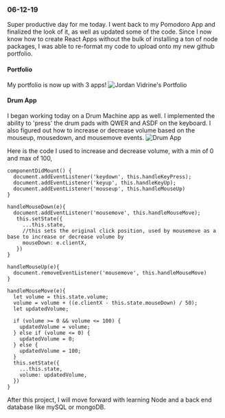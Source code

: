 ### 06-12-19
Super productive day for me today. I went back to my Pomodoro App and finalized the look of it, as well as updated some of the code. Since I now know how to create React Apps without the bulk of installing a ton of node packages, I was able to re-format my code to upload onto my new github portfolio.

#### Portfolio
My portfolio is now up with 3 apps!
![Jordan Vidrine's Portfolio](https://i.postimg.cc/KzYcqJYK/Screenshot-2019-06-12-Jordan-Vidrine-Web-Dev.png)

#### Drum App
I began working today on a Drum Machine app as well. I implemented the ability to 'press' the drum pads with QWER and ASDF on the keyboard. I also figured out how to increase or decrease volume based on the mouseup, mousedown, and mousemove events.
![Drum App](https://i.postimg.cc/520VM6VG/Screenshot-2019-06-12-Drum-Machine-App.png)

Here is the code I used to increase and decrease volume, with a min of 0 and max of 100,
```
componentDidMount() {
  document.addEventListener('keydown', this.handleKeyPress);
  document.addEventListener('keyup', this.handleKeyUp);
  document.addEventListener('mouseup', this.handleMouseUp)
}

handleMouseDown(e){
  document.addEventListener('mousemove', this.handleMouseMove);
   this.setState({
     ...this.state,
     //this sets the original click position, used by mousemove as a base to increase or decrease volume by
     mouseDown: e.clientX,
   })
}

handleMouseUp(e){
  document.removeEventListener('mousemove', this.handleMouseMove)
}

handleMouseMove(e){
  let volume = this.state.volume;
  volume = volume + ((e.clientX - this.state.mouseDown) / 50);
  let updatedVolume;

  if (volume >= 0 && volume <= 100) {
    updatedVolume = volume;
  } else if (volume <= 0) {
    updatedVolume = 0;
  } else {
    updatedVolume = 100;
  }
  this.setState({
    ...this.state,
    volume: updatedVolume,
  })
}
```

After this project, I will move forward with learning Node and a back end database like mySQL or mongoDB.
